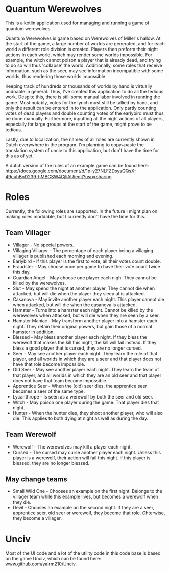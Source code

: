 # Quantum Werewolves
This is a kotlin application used for managing and running a game of quantum werewolves.

Quantum Werewolves is game based on Werewolves of Miller's hallow. At the start of the game, a large number of worlds are generated, and for each world a different role division is created.
Players then preform their night actions in each world, which may render some worlds impossible. For example, the witch cannot poison a player that is already dead, and trying to do so will thus 'collapse' the world.
Additionally, some roles that receive information, such as the seer, may see information incompatible with some worlds, thus rendering those worlds impossible.

Keeping track of hundreds or thousands of worlds by hand is virtually undoable in general. Thus, I've created this application to do all the tedious work.
Despite this, there is still some manual labor involved in running the game. Most notably, votes for the lynch must still be tallied by hand, and only the result can be entered in to the application.
Only partly counting votes of dead players and double counting votes of the earlybird must thus be done manually.
Furthermore, inputting all the night actions of all players, especially for large groups at the start of the game, might prove to be tedious.

Lastly, due to localization, the names of all roles are currently shown in Dutch everywhere in the program. 
I'm planning to copy+paste the translation system of unciv to this application, but don't have the time for this as of yet.

A dutch version of the rules of an example game can be found here:
https://docs.google.com/document/d/1p-y27NLFZDsysQQsX-49uuhBoD239-hMBCSW4CjliAU/edit?usp=sharing


# Roles

Currently, the following roles are supported. In the future I might plan on making roles moddable, but I currently don't have the time for this.

## Team Villager

* Villager - No special powers.
* Villaging Villager - The percentage of each player being a villaging villager is published each morning and evening.
* Earlybird - If this player is the first to vote, all their votes count double.
* Fraudster - May choose once per game to have their vote count twice this day.
* Guardian Angel - May choose one player each nigh. They cannot be killed by the werewolves.
* Slut - May spend the night at another player. They cannot die when attacked, but will die when the player they sleep at is attacked.
* Casanova - May invite another player each night. This player cannot die when attacked, but will die when the casanova is attacked.
* Hamster - Turns into a hamster each night. Cannot be killed by the werewolves when attacked, but will die when they are seen by a seer.
* Hamster Maniac - May transform another player into a hamster each night. They retain their original powers, but gain those of a normal hamster in addition.
* Blessed - May bless another player each night. If they bless the werewolf that makes the kill this night, the kill will fail instead. If they bless a good player that is cursed, they are no longer cursed.
* Seer - May see another player each night. They learn the role of that player, and all worlds in which they are a seer and that player does not have that role become impossible.
* Old Seer - May see another player each night. They learn the team of that player, and all worlds in which they are an old seer and that player does not have that team become impossible.
* Apprentice Seer - When the (old) seer dies, the apprentice seer becomes a seer of the same type.
* Lycanthrope - Is seen as a werewolf by both the seer and old seer.
* Witch - May poison one player during the game. That player dies that night.
* Hunter - When the hunter dies, they shoot another player, who will also die. This applies to both dying at night as well as during the day.

## Team Werewolf

* Werewolf - The werewolves may kill a player each night.
* Cursed - The cursed may curse another player each night. Unless this player is a werewolf, their action will fail this night. If this player is blessed, they are no longer blessed.

## May change teams

* Small Wild One - Chooses an example on the first night. Belongs to the villager team while this example lives, but becomes a werewolf when they die.
* Devil - Chooses an example on the second night. If they are a seer, apprentice seer, old seer or werewolf, they become that role. Ohterwise, they become a villager.


# Unciv

Most of the UI code and a lot of the utility code in this code base is based on the game Unciv, which can be found here: www.github.com/yairm210/Unciv.
